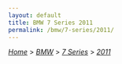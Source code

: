 ```yaml
---
layout: default
title: BMW 7 Series 2011
permalink: /bmw/7-series/2011/
---
```

[*Home*](/) > [*BMW*](/bmw/) > [*7 Series*](/bmw/7-series/) > [*2011*](/bmw/7-series/2011/)
